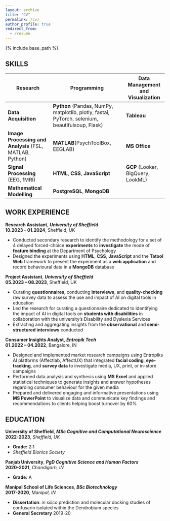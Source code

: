 ```yaml
---
layout: archive
title: "CV"
permalink: /cv/
author_profile: true
redirect_from:
  - /resume
---
```


{% include base_path %}

## SKILLS

| Research                                                | Programming                                                                                     | Data Management and Visualization  |
| ------------------------------------------------------- | ----------------------------------------------------------------------------------------------- | ---------------------------------- |
| **Data Acquisition**                                    | **Python** (Pandas, NumPy, matplotlib, plotly, fastai, PyTorch, selenium, beautifulsoup, Flask) | **Tableau**                        |
| **Image Processing and Analysis** (FSL, MATLAB, Python) | **MATLAB**(PsychToolBox, EEGLAB)                                                                | **MS Office**                      |
| **Signal Processing** (EEG, fMRI)                       | **HTML**, **CSS**, **JavaScript**                                                               | **GCP** (Looker, BigQuery, LookML) |
| **Mathematical Modelling**                              | **PostgreSQL**, **MongoDB**                                                                     |                                    |

## WORK EXPERIENCE

**Research Assistant**, **_University of Sheffield_**  
**10.2023 – 01.2024**, Sheffield, UK

- Conducted secondary research to identify the methodology for a set of 4 delayed forced-choice **experiments** to **investigate** the mode of **feature binding** at the Department of Psychology
- Designed the experiments using **HTML**, **CSS**, **JavaScript** and the **Tatool Web** framework to present the experiment as a **web application** and record behavioural data in a **MongoDB** database

**Project Assistant**, **_University of Sheffield_**  
**05.2023 – 08.2023**, Sheffield, UK

- Curating **questionnaires**, conducting **interviews**, and **quality-checking** raw survey data to assess the use and impact of AI on digital tools in education
- Led the research for curating a questionnaire dedicated to identifying the impact of AI in digital tools on **students with disabilities** in collaboration with the university’s Disability and Dyslexia Services
- Extracting and aggregating insights from the **observational** and **semi-structured interviews** conducted

**Consumer Insights Analyst**, **_Entropik Tech_**<br>
**01.2022 – 04.2022**, Bangalore, IN

- Designed and implemented market research campaigns using Entropiks AI platforms (Affectlab, AffectUX) that integrated **facial coding**, **eye-tracking**, and **survey data** to investigate media, UX, print, or in-store campaigns
- Performed data analysis and synthesis using **MS Excel** and applied statistical techniques to generate insights and answer hypotheses regarding consumer behaviour for the given media
- Prepared and delivered engaging and informative presentations using **MS PowerPoint** to visualize data and communicate key findings and recommendations to clients helping boost turnover by 60%

## EDUCATION

**University of Sheffield**, **_MSc Cognitive and Computational Neuroscience_**  
**2022-2023**, _Sheffield, UK_

- **Grade:** 2:1
- _Sheffield Bionics Society_

**Panjab University**, **_PgD Cognitive Science and Human Factors_**  
**2020-2021**, _Chandigarh, IN_

- **Grade:** A

**Manipal School of Life Sciences**, **_BSc Biotechnology_**  
**2017-2020**, _Manipal, IN_

- **Dissertation**: _in silico_ prediction and molecular docking studies of confusarin isolated within the Dendrobium species
- **General Secretary** 2019-20
